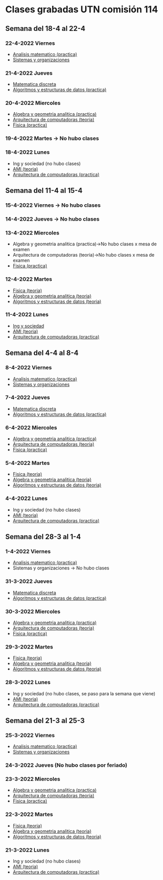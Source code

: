 # Clases grabadas UTN comisión 114

## Semana del 18-4 al 22-4

### 22-4-2022 Viernes
* [Analisis matematico (practica)](https://youtu.be/UM5RkNjRRbc)
* [Sistemas y organizaciones](https://youtu.be/UQWwDEcJjq4)

### 21-4-2022 Jueves
* [Matematica discreta](https://youtu.be/Azd_4yk_rMc)
* [Algoritmos y estructuras de datos (practica)](https://youtu.be/pWrqnwan_Yc)

### 20-4-2022 Miercoles
* [Algebra y geometria analitica (practica)](https://youtu.be/yx_kKgL_qRg)
* [Arquitectura de computadoras (teoria)](https://youtu.be/KM566osubEs)
* [Fisica (practica)](https://youtu.be/OoFM7k7NeNc)

### 19-4-2022 Martes -> No hubo clases

### 18-4-2022 Lunes
* Ing y sociedad (no hubo clases)
* [AMI (teoria)](https://youtu.be/s-6VnDGb7Y8)
* [Arquitectura de computadoras (practica)](https://youtu.be/j9ffpJPC2d0)

## Semana del 11-4 al 15-4
### 15-4-2022 Viernes -> No hubo clases
### 14-4-2022 Jueves -> No hubo clases
### 13-4-2022 Miercoles
* Algebra y geometria analitica (practica)->No hubo clases x mesa de examen
* Arquitectura de computadoras (teoria)->No hubo clases x mesa de examen
* [Fisica (practica)](https://youtu.be/iSlnAZ0RJso)

### 12-4-2022 Martes
* [Fisica (teoria)](https://youtu.be/tIyFwbbtfrw)
* [Algebra y geometria analitica (teoria)](https://youtu.be/B3ucZwAGskU)
* [Algoritmos y estructuras de datos (teoria)](https://youtu.be/_fcdty5UeR0)

### 11-4-2022 Lunes
* [Ing y sociedad](https://youtu.be/VeQ9lCvGQNg)
* [AMI (teoria)](https://youtu.be/WeDltMZilac)
* [Arquitectura de computadoras (practica)](https://youtu.be/f_O1X_mAjXM)

## Semana del 4-4 al 8-4

### 8-4-2022 Viernes
* [Analisis matematico (practica)](https://youtu.be/lwO5H9zIPcg)
* [Sistemas y organizaciones](https://youtu.be/LfsGSt12uss)

### 7-4-2022 Jueves
* [Matematica discreta](https://youtu.be/AhPYcgUUOgs)
* [Algoritmos y estructuras de datos (practica)](https://youtu.be/A4a0HVn3bD0)

### 6-4-2022 Miercoles
* [Algebra y geometria analitica (practica)](https://youtu.be/uKIlx7zWOOg)
* [Arquitectura de computadoras (teoria)](https://youtu.be/6-aBeyr2Y9M)
* [Fisica (practica)](https://youtu.be/N0svQS0dAG0)

### 5-4-2022 Martes
* [Fisica (teoria)](https://youtu.be/SpYUpuvgPYw)
* [Algebra y geometria analitica (teoria)](https://youtu.be/AEA_SoJPCkw)
* [Algoritmos y estructuras de datos (teoria)](https://youtu.be/JorBQsJ9nX4)

### 4-4-2022 Lunes
* Ing y sociedad (no hubo clases)
* [AMI (teoria)](https://youtu.be/tVBzmlJNFy4)
* [Arquitectura de computadoras (practica)](https://youtu.be/bM80Gx_qX70)

## Semana del 28-3 al 1-4

### 1-4-2022 Viernes
* [Analisis matematico (practica)](https://youtu.be/sg5fdCDBL0g)
* Sistemas y organizaciones -> No hubo clases

### 31-3-2022 Jueves
* [Matematica discreta](https://youtu.be/JMrEgpzEtWg)
* [Algoritmos y estructuras de datos (practica)](https://youtu.be/op0QlxUjwvw)

### 30-3-2022 Miercoles
* [Algebra y geometria analitica (practica)](https://youtu.be/UyM4yWPXn2w)
* [Arquitectura de computadoras (teoria)](https://youtu.be/oWxbkER6vtA)
* [Fisica (practica)](https://youtu.be/Gaz8RZXDh7Q)

### 29-3-2022 Martes
* [Fisica (teoria)](https://youtu.be/PerSZ6mUvYg)
* [Algebra y geometria analitica (teoria)](https://youtu.be/kLWmnRm4hxg)
* [Algoritmos y estructuras de datos (teoria)](https://youtu.be/9hDk63AH_6I)

### 28-3-2022 Lunes
* Ing y sociedad (no hubo clases, se paso para la semana que viene)
* [AMI (teoria)](https://youtu.be/5hUb1mA7nFk)
* [Arquitectura de computadoras (practica)](https://youtu.be/62lWCjIj62o)

## Semana del 21-3 al 25-3

### 25-3-2022 Viernes
* [Analisis matematico (practica)](https://youtu.be/4JzWrogQ3ZA)
* [Sistemas y organizaciones](https://youtu.be/UqoOzeC_y1A)

### 24-3-2022 Jueves (No hubo clases por feriado)

### 23-3-2022 Miercoles
* [Algebra y geometria analitica (practica)](https://youtu.be/94xNmbmpXQw)
* [Arquitectura de computadoras (teoria)](https://youtu.be/O86nkgya1-4)
* [Fisica (practica)](https://youtu.be/PxHOVux2oAY)

### 22-3-2022 Martes
* [Fisica (teoria)](https://youtu.be/au-vE9z4tkw)
* [Algebra y geometria analitica (teoria)](https://youtu.be/843woJIE5kM)
* [Algoritmos y estructuras de datos (teoria)](https://youtu.be/2SlFpIvvZUM)

### 21-3-2022 Lunes
* Ing y sociedad (no hubo clases)
* [AMI (teoria)](https://youtu.be/l72hbH1X3uM)
* [Arquitectura de computadoras (practica)](https://youtu.be/A5INKY2o_ps)